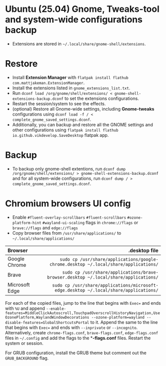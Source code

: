 # Ubuntu (25.04) Gnome, Tweaks-tool and system-wide configurations backup

* Extensions are stored in ```~/.local/share/gnome-shell/extensions```.

# Restore
- Install **Extension Manager** with `flatpak install flathub com.mattjakeman.ExtensionManager`.
- Install the extensions listed in `gnome_extensions_list.txt`.
- Run `dconf load /org/gnome/shell/extensions/ < gnome-shell-extensions-backup.dconf` to set the extensions configurations. 
- Restart the session/system to see the effects.
- (optional) Restore all Gnome-wide settings, including **Gnome-tweaks** configurations using `dconf load -f / < complete_gnome_saved_settings.dconf`.
- Additionally, you can backup and restore all the GNOME settings and other configurations using `flatpak install flathub io.github.vikdevelop.SaveDesktop` flatpak app.

# Backup
- To backup only gnome-shell extentions, run `dconf dump /org/gnome/shell/extensions/ > gnome-shell-extensions-backup.dconf` and for all system-wide configurations, run `dconf dump / > complete_gnome_saved_settings.dconf`.

# Chromium browsers UI config

- Enable `#fluent-overlay-scrollbars` `#fluent-scrollbars` `#ozone-platform-hint` `#wayland-ui-scaling` flags in `chrome://flags` or `brave://flags` and `edge://flags`
- Copy browser files from `/usr/share/applications/` to `~/.local/share/applications/`

| Browser | .desktop file |
|:---|---:|
| Google Chrome | `sudo cp /usr/share/applications/google-chrome.desktop ~/.local/share/applications/` |
| Brave | `sudo cp /usr/share/applications/brave-browser.desktop ~/.local/share/applications/` |
| Microsoft Edge | `sudo cp /usr/share/applications/microsoft-edge.desktop ~/.local/share/applications/` |

For each of the copied files, jump to the line that begins with `Exec=` and ends with `%U` and append `--enable-features=MiddleClickAutoscroll,TouchpadOverscrollHistoryNavigation,UseOzonePlatform,WaylandWindowDecorations --ozone-platform=wayland --disable-features=GlobalShortcutsPortal` to it. Append the same to the line that begins with `Exec=` and ends with `--inprivate` or `--incognito`. Alternatively, create `chrome-flags.conf`, `brave-flags.conf`, `edge-flags.conf` files in `~/.config` and add the flags to the ***-flags.conf** files. Restart the system or session.

For GRUB configuration, install the GRUB theme but comment out the `GRUB_BACKGROUND` flag.

